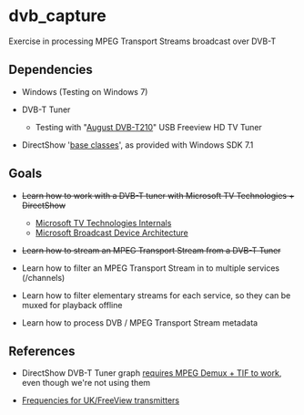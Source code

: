 # dvb_capture

Exercise in processing MPEG Transport Streams broadcast over DVB-T

## Dependencies

- Windows (Testing on Windows 7)

- DVB-T Tuner 
  - Testing with "[August DVB-T210](https://www.amazon.co.uk/gp/product/B008D8K50Q)" USB Freeview HD TV Tuner 
  
- DirectShow '[base classes](https://msdn.microsoft.com/en-us/library/windows/desktop/dd318238(v=vs.85).aspx)', as provided with Windows SDK 7.1 


## Goals

- ~~Learn how to work with a DVB-T tuner with Microsoft TV Technologies + DirectShow~~
  - [Microsoft TV Technologies Internals](https://msdn.microsoft.com/en-us/library/ms787280(VS.85).aspx)
  - [Microsoft Broadcast Device Architecture](https://msdn.microsoft.com/en-us/library/windows/desktop/dd693007(v=vs.85).aspx)

- ~~Learn how to stream an MPEG Transport Stream from a DVB-T Tuner~~

- Learn how to filter an MPEG Transport Stream in to multiple services (/channels)

- Learn how to filter elementary streams for each service, so they can be muxed for playback offline

- Learn how to process DVB / MPEG Transport Stream metadata


## References

- DirectShow DVB-T Tuner graph [requires MPEG Demux + TIF to work](https://groups.google.com/forum/#!topic/microsoft.public.win32.programmer.directx.video/Hvy8Vl0bWWY), even though we're not using them
  
- [Frequencies for UK/FreeView transmitters](https://ukfree.tv/transmitters/tv/Crystal_Palace)
  